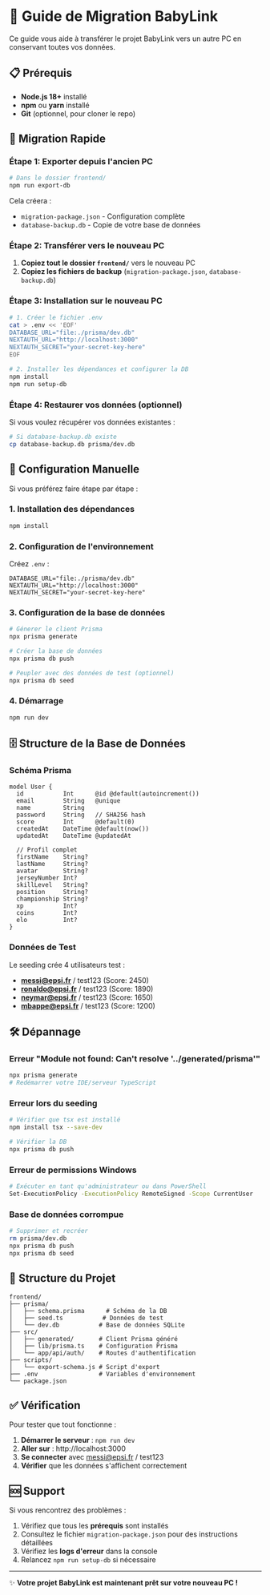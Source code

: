 # 🔄 Guide de Migration BabyLink

Ce guide vous aide à transférer le projet BabyLink vers un autre PC en conservant toutes vos données.

## 📋 Prérequis

- **Node.js 18+** installé
- **npm** ou **yarn** installé  
- **Git** (optionnel, pour cloner le repo)

## 🚀 Migration Rapide

### Étape 1: Exporter depuis l'ancien PC

```bash
# Dans le dossier frontend/
npm run export-db
```

Cela créera :
- `migration-package.json` - Configuration complète
- `database-backup.db` - Copie de votre base de données

### Étape 2: Transférer vers le nouveau PC

1. **Copiez tout le dossier `frontend/`** vers le nouveau PC
2. **Copiez les fichiers de backup** (`migration-package.json`, `database-backup.db`)

### Étape 3: Installation sur le nouveau PC

```bash
# 1. Créer le fichier .env
cat > .env << 'EOF'
DATABASE_URL="file:./prisma/dev.db"
NEXTAUTH_URL="http://localhost:3000"
NEXTAUTH_SECRET="your-secret-key-here"
EOF

# 2. Installer les dépendances et configurer la DB
npm install
npm run setup-db
```

### Étape 4: Restaurer vos données (optionnel)

Si vous voulez récupérer vos données existantes :

```bash
# Si database-backup.db existe
cp database-backup.db prisma/dev.db
```

## 🔧 Configuration Manuelle

Si vous préférez faire étape par étape :

### 1. Installation des dépendances

```bash
npm install
```

### 2. Configuration de l'environnement

Créez `.env` :
```env
DATABASE_URL="file:./prisma/dev.db"
NEXTAUTH_URL="http://localhost:3000"
NEXTAUTH_SECRET="your-secret-key-here"
```

### 3. Configuration de la base de données

```bash
# Génerer le client Prisma
npx prisma generate

# Créer la base de données
npx prisma db push

# Peupler avec des données de test (optionnel)
npx prisma db seed
```

### 4. Démarrage

```bash
npm run dev
```

## 🗄️ Structure de la Base de Données

### Schéma Prisma

```prisma
model User {
  id           Int      @id @default(autoincrement())
  email        String   @unique
  name         String
  password     String   // SHA256 hash
  score        Int      @default(0)
  createdAt    DateTime @default(now())
  updatedAt    DateTime @updatedAt
  
  // Profil complet
  firstName    String?
  lastName     String?
  avatar       String?
  jerseyNumber Int?
  skillLevel   String?
  position     String?
  championship String?
  xp           Int?
  coins        Int?
  elo          Int?
}
```

### Données de Test

Le seeding crée 4 utilisateurs test :
- **messi@epsi.fr** / test123 (Score: 2450)
- **ronaldo@epsi.fr** / test123 (Score: 1890)
- **neymar@epsi.fr** / test123 (Score: 1650)
- **mbappe@epsi.fr** / test123 (Score: 1200)

## 🛠️ Dépannage

### Erreur "Module not found: Can't resolve '../generated/prisma'"

```bash
npx prisma generate
# Redémarrer votre IDE/serveur TypeScript
```

### Erreur lors du seeding

```bash
# Vérifier que tsx est installé
npm install tsx --save-dev

# Vérifier la DB
npx prisma db push
```

### Erreur de permissions Windows

```bash
# Exécuter en tant qu'administrateur ou dans PowerShell
Set-ExecutionPolicy -ExecutionPolicy RemoteSigned -Scope CurrentUser
```

### Base de données corrompue

```bash
# Supprimer et recréer
rm prisma/dev.db
npx prisma db push
npx prisma db seed
```

## 📂 Structure du Projet

```
frontend/
├── prisma/
│   ├── schema.prisma      # Schéma de la DB
│   ├── seed.ts           # Données de test
│   └── dev.db           # Base de données SQLite
├── src/
│   ├── generated/       # Client Prisma généré
│   ├── lib/prisma.ts    # Configuration Prisma
│   └── app/api/auth/    # Routes d'authentification
├── scripts/
│   └── export-schema.js # Script d'export
├── .env                 # Variables d'environnement
└── package.json
```

## ✅ Vérification

Pour tester que tout fonctionne :

1. **Démarrer le serveur** : `npm run dev`
2. **Aller sur** : http://localhost:3000
3. **Se connecter** avec messi@epsi.fr / test123
4. **Vérifier** que les données s'affichent correctement

## 🆘 Support

Si vous rencontrez des problèmes :

1. Vérifiez que tous les **prérequis** sont installés
2. Consultez le fichier `migration-package.json` pour des instructions détaillées
3. Vérifiez les **logs d'erreur** dans la console
4. Relancez `npm run setup-db` si nécessaire

---

✨ **Votre projet BabyLink est maintenant prêt sur votre nouveau PC !** 